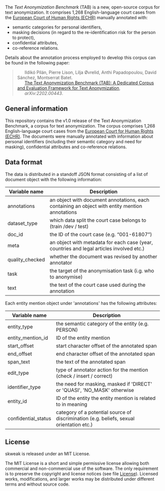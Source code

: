 The _Text Anonymization Benchmark_ (TAB) is a new, open-source corpus for text anonymization. It comprises 1,268 English-language court cases from the [European Court of Human Rights (ECHR)](https://www.echr.coe.int/Pages/home.aspx?p=home) manually annotated with:
* semantic categories for personal identifiers,
* masking decisions (in regard to the re-identification risk for the person to protect),
* confidential attributes,
* co-reference relations.

Details about the annotation process employed to develop this corpus can be found in the following paper: 


> &nbsp;&nbsp;&nbsp;&nbsp;&nbsp;&nbsp;Ildikó Pilán, Pierre Lison, Lilja Øvrelid, Anthi Papadopoulou, David Sánchez, Montserrat Batet. <br>
&nbsp;&nbsp;&nbsp;&nbsp;&nbsp;&nbsp;[The Text Anonymization Benchmark (TAB): A Dedicated Corpus and Evaluation Framework for Text Anonymization](https://arxiv.org/abs/2202.00443),<br>
&nbsp;&nbsp;&nbsp;&nbsp;&nbsp;&nbsp;_arXiv:2202.00443_.

## General information

This repository contains the v1.0 release of the Text Anonymization Benchmark, a corpus for text anonymization.
The corpus comprises 1,268 English-language court cases from the [European Court for Human Rights (ECHR)](https://www.echr.coe.int/). The documents were manually annotated with information about personal identifiers (including their semantic category and need for masking), confidential attributes and co-reference relations. 

## Data format
The data is distributed in a standoff JSON format consisting of a list of document object with the following information:

| Variable name | Description |
|---------------|-------------|
| annotations | an object with document annotations, each containing an object with entity mention annotations |
| dataset_type | which data split the court case belongs to (train /dev / test) |
| doc_id | the ID of the court case (e.g. “001-61807”) |
| meta | an object with metadata for each case (year, countries and legal articles involved etc.) |
| quality_checked | whether the document was revised by another annotator |
| task | the target of the anonymisation task (i.g. who to anonymise) |
| text | the text of the court case used during the annotation |

Each entity mention object under 'annotations' has the following attributes:

| Variable name | Description |
|---------------|-------------|
| entity_type | the semantic category of the entity (e.g. PERSON) |
| entity_mention_id | ID of the entity mention |
| start_offset | start character offset of the annotated span |
| end_offset | end character offset of the annotated span |
| span_text | the text of the annotated span |
| edit_type | type of annotator action for the mention (check / insert / correct) |
| identifier_type | the need for masking, masked if 'DIRECT' or 'QUASI', 'NO_MASK' otherwise |
| entity_id | ID of the entity the entity mention is related to in meaning |
| confidential_status | category of a potential source of discrimination (e.g. beliefs, sexual orientation etc.) |

## License

skweak is released under an MIT License.

The MIT License is a short and simple permissive license allowing both commercial and non-commercial use of the software. The only requirement is to preserve the copyright and license notices (see file [License](https://github.com/NorskRegnesentral/text-anonymisation-benchmark/blob/master/LICENSE.txt)). Licensed works, modifications, and larger works may be distributed under different terms and without source code.

 
